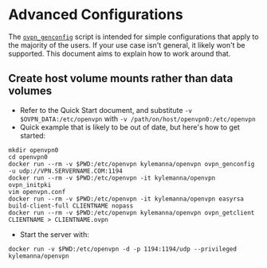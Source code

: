 # Advanced Configurations

The [`ovpn_genconfig`](/bin/ovpn_genconfig) script is intended for simple configurations that apply to the majority of the users.  If your use case isn't general, it likely won't be supported.  This document aims to explain how to work around that.

## Create host volume mounts rather than data volumes

* Refer to the Quick Start document, and substitute `-v $OVPN_DATA:/etc/openvpn` with `-v /path/on/host/openvpn0:/etc/openvpn`
* Quick example that is likely to be out of date, but here's how to get started:

```
mkdir openvpn0
cd openvpn0
docker run --rm -v $PWD:/etc/openvpn kylemanna/openvpn ovpn_genconfig -u udp://VPN.SERVERNAME.COM:1194
docker run --rm -v $PWD:/etc/openvpn -it kylemanna/openvpn ovpn_initpki
vim openvpn.conf
docker run --rm -v $PWD:/etc/openvpn -it kylemanna/openvpn easyrsa build-client-full CLIENTNAME nopass
docker run --rm -v $PWD:/etc/openvpn kylemanna/openvpn ovpn_getclient CLIENTNAME > CLIENTNAME.ovpn
```

* Start the server with:

```
docker run -v $PWD:/etc/openvpn -d -p 1194:1194/udp --privileged kylemanna/openvpn
```
